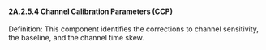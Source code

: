 #### 2A.2.5.4 Channel Calibration Parameters (CCP)

Definition: This component identifies the corrections to channel sensitivity, the baseline, and the channel time skew.
